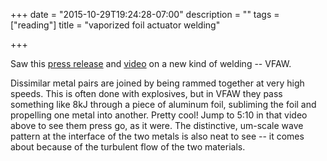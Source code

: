 +++
date = "2015-10-29T19:24:28-07:00"
description = ""
tags = ["reading"]
title = "vaporized foil actuator welding"

+++

Saw this [press release](https://news.osu.edu/news/2015/10/29/vfaweld/)
and [video](https://www.youtube.com/watch?v=CB2QnbSfmw0)
on a new kind of welding -- VFAW.

Dissimilar metal pairs are joined by being rammed together at very high speeds.
This is often done with explosives,
but in VFAW they pass something like 8kJ through a piece of aluminum foil,
subliming the foil and propelling one metal into another.  Pretty cool!
Jump to 5:10 in that video above to see them press go, as it were.
The distinctive, um-scale wave pattern at the interface of the two metals is also neat to see --
it comes about because of the turbulent flow of the two materials.
